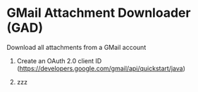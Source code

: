 # GMail Attachment Downloader (GAD)

Download all attachments from a GMail account

1. Create an OAuth 2.0 client ID (https://developers.google.com/gmail/api/quickstart/java)

2. zzz


